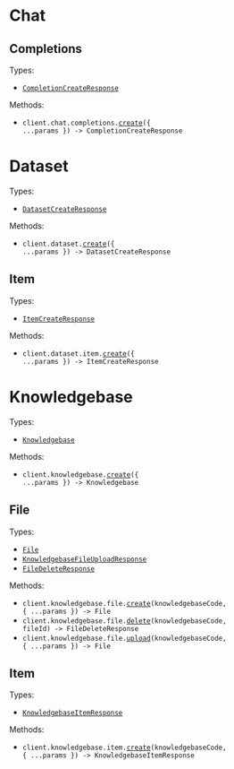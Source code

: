 # Chat

## Completions

Types:

- <code><a href="./src/resources/chat/completions.ts">CompletionCreateResponse</a></code>

Methods:

- <code title="post /chat/completions">client.chat.completions.<a href="./src/resources/chat/completions.ts">create</a>({ ...params }) -> CompletionCreateResponse</code>

# Dataset

Types:

- <code><a href="./src/resources/dataset/dataset.ts">DatasetCreateResponse</a></code>

Methods:

- <code title="post /dataset">client.dataset.<a href="./src/resources/dataset/dataset.ts">create</a>({ ...params }) -> DatasetCreateResponse</code>

## Item

Types:

- <code><a href="./src/resources/dataset/item.ts">ItemCreateResponse</a></code>

Methods:

- <code title="post /dataset/item">client.dataset.item.<a href="./src/resources/dataset/item.ts">create</a>({ ...params }) -> ItemCreateResponse</code>

# Knowledgebase

Types:

- <code><a href="./src/resources/knowledgebase/knowledgebase.ts">Knowledgebase</a></code>

Methods:

- <code title="post /knowledgebase">client.knowledgebase.<a href="./src/resources/knowledgebase/knowledgebase.ts">create</a>({ ...params }) -> Knowledgebase</code>

## File

Types:

- <code><a href="./src/resources/knowledgebase/file.ts">File</a></code>
- <code><a href="./src/resources/knowledgebase/file.ts">KnowledgebaseFileUploadResponse</a></code>
- <code><a href="./src/resources/knowledgebase/file.ts">FileDeleteResponse</a></code>

Methods:

- <code title="post /knowledgebase/{knowledgebase_code}/file">client.knowledgebase.file.<a href="./src/resources/knowledgebase/file.ts">create</a>(knowledgebaseCode, { ...params }) -> File</code>
- <code title="delete /knowledgebase/{knowledgebase_code}/file/{file_id}">client.knowledgebase.file.<a href="./src/resources/knowledgebase/file.ts">delete</a>(knowledgebaseCode, fileId) -> FileDeleteResponse</code>
- <code title="post /knowledgebase/{knowledgebase_code}/file">client.knowledgebase.file.<a href="./src/resources/knowledgebase/file.ts">upload</a>(knowledgebaseCode, { ...params }) -> File</code>

## Item

Types:

- <code><a href="./src/resources/knowledgebase/item.ts">KnowledgebaseItemResponse</a></code>

Methods:

- <code title="post /knowledgebase/{knowledgebase_code}/item">client.knowledgebase.item.<a href="./src/resources/knowledgebase/item.ts">create</a>(knowledgebaseCode, { ...params }) -> KnowledgebaseItemResponse</code>
